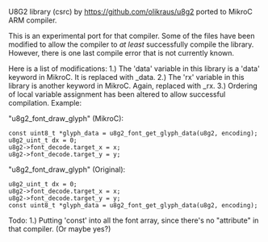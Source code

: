 U8G2 library (csrc) by https://github.com/olikraus/u8g2 ported to MikroC ARM compiler. 

This is an experimental port for that compiler. Some of the files have been modified to
allow the compiler to *at least* successfully compile the library. However, there is one
last compile error that is not currently known.

Here is a list of modifications:
1.) The 'data' variable in this library is a 'data' keyword in MikroC. It is replaced with _data.
2.) The 'rx' variable in this library is another keyword in MikroC. Again, replaced with _rx.
3.) Ordering of local variable assignment has been altered to allow successful compilation. Example:

"u8g2_font_draw_glyph" (MikroC):
```
const uint8_t *glyph_data = u8g2_font_get_glyph_data(u8g2, encoding);
u8g2_uint_t dx = 0;
u8g2->font_decode.target_x = x;
u8g2->font_decode.target_y = y;
```

"u8g2_font_draw_glyph" (Original):
```
u8g2_uint_t dx = 0;
u8g2->font_decode.target_x = x;
u8g2->font_decode.target_y = y;
const uint8_t *glyph_data = u8g2_font_get_glyph_data(u8g2, encoding);
```

Todo:
1.) Putting 'const' into all the font array, since there's no "attribute" in that compiler. (Or maybe yes?)
